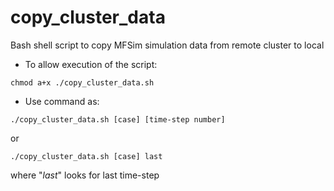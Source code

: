 # copy_cluster_data
Bash shell script to copy MFSim simulation data from remote cluster to local

* To allow execution of the script:
~~~shell
chmod a+x ./copy_cluster_data.sh
~~~

* Use command as:
~~~shell
./copy_cluster_data.sh [case] [time-step number]
~~~
or
~~~shell
./copy_cluster_data.sh [case] last
~~~
where "_last_" looks for last time-step
